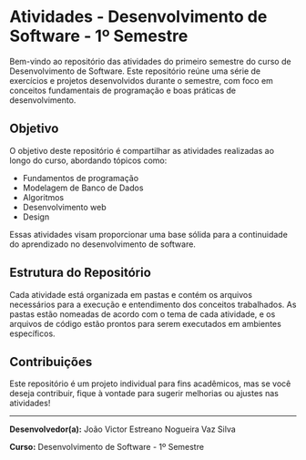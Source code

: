# Atividades - Desenvolvimento de Software - 1º Semestre

Bem-vindo ao repositório das atividades do primeiro semestre do curso de Desenvolvimento de Software. Este repositório reúne uma série de exercícios e projetos desenvolvidos durante o semestre, com foco em conceitos fundamentais de programação e boas práticas de desenvolvimento.

## Objetivo

O objetivo deste repositório é compartilhar as atividades realizadas ao longo do curso, abordando tópicos como:

- Fundamentos de programação
- Modelagem de Banco de Dados
- Algoritmos
- Desenvolvimento web
- Design

Essas atividades visam proporcionar uma base sólida para a continuidade do aprendizado no desenvolvimento de software.

## Estrutura do Repositório

Cada atividade está organizada em pastas e contém os arquivos necessários para a execução e entendimento dos conceitos trabalhados. As pastas estão nomeadas de acordo com o tema de cada atividade, e os arquivos de código estão prontos para serem executados em ambientes específicos.

## Contribuições

Este repositório é um projeto individual para fins acadêmicos, mas se você deseja contribuir, fique à vontade para sugerir melhorias ou ajustes nas atividades!

---

**Desenvolvedor(a):** João Victor Estreano Nogueira Vaz Silva

**Curso:** Desenvolvimento de Software - 1º Semestre
